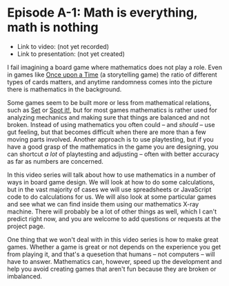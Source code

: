 # Episode A-1: Math is everything, math is nothing

* Link to video: (not yet recorded)
* Link to presentation: (not yet created)

I fail imagining a board game where mathematics does not play a role. Even in games like [Once upon a Time](https://boardgamegeek.com/boardgame/1234/once-upon-time-storytelling-card-game) (a storytelling game) the ratio of different types of cards matters, and anytime randomness comes into the picture there is mathematics in the background.

Some games seem to be built more or less from mathematical relations, such as [Set](https://boardgamegeek.com/boardgame/1198/set) or [Spot it!](https://boardgamegeek.com/boardgame/63268/spot-it), but for most games mathematics is rather used for analyzing mechanics and making sure that things are balanced and not broken. Instead of using mathematics you often could – and _should_ – use gut feeling, but that becomes difficult when there are more than a few moving parts involved. Another approach is to use playtesting, but if you have a good grasp of the mathematics in the game you are designing, you can shortcut _a lot_ of playtesting and adjusting – often with better accuracy as far as numbers are concerned.

In this video series will talk about how to use mathematics in a number of ways in board game design. We will look at how to do some calculations, but in the vast majority of cases we will use spreadsheets or JavaScript code to do calculations for us. We will also look at some particular games and see what we can find inside them using our mathematics X-ray machine. There will probably be a lot of other things as well, which I can't predict right now, and you are welcome to add questions or requests at the project page.

One thing that we won't deal with in this video series is how to make great games. Whether a game is great or not depends on the experience you get from playing it, and that's a quesetion that humans – not computers – will have to answer. Mathematics can, however, speed up the development and help you avoid creating games that aren't fun because they are broken or imbalanced.
